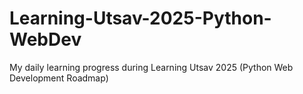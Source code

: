 # Learning-Utsav-2025-Python-WebDev
My daily learning progress during Learning Utsav 2025 (Python Web Development Roadmap)
